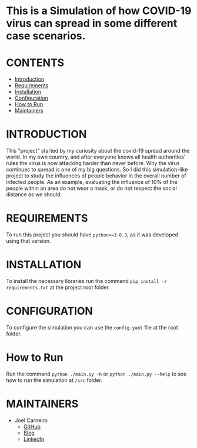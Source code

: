 # This is a Simulation of how COVID-19 virus can spread in some different case scenarios.

# CONTENTS

 * [Introduction](#introduction)
 * [Requirements](#requirements)
 * [Installation](#installation)
 * [Configuration](#configuration)
 * [How to Run](#how-to-run)
 * [Maintainers](#maintainers)

# INTRODUCTION

This "project" started by my curiosity about the covid-19 spread around the world. In my own country, and after everyone knows all health authorities' rules the virus is now attacking harder than never before. Why the virus continues to spread is one of my big questions. So I did this simulation-like project to study the influences of people behavior in the overall number of infected people. As an example, evaluating the influence of 10% of the people within an area do not wear a mask, or do not respect the social distance as we should.

# REQUIREMENTS

To run this project you should have `python>=3.8.3`, as it was developed using that version. 

# INSTALLATION

To install the necessary libraries run the command `pip install -r requirements.txt` at the project root folder.

# CONFIGURATION

To configure the simulation you can use the `config.yaml` file at the root folder.
  

# How to Run

Run the command `python ./main.py -h` or `python ./main.py --help` to see how to run the simulation at `/src` folder.
  

# MAINTAINERS

 * Joel Carneiro
    * [GitHub](https://github.com/jolasman)
    * [Blog](https://smartinsightblog.blogspot.com/)
    * [LinkedIn](https://www.linkedin.com/in/joelcarneiromieic/)

